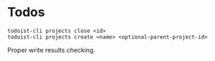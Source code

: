 # Todos

```
todoist-cli projects close <id>
todoist-cli projects create <name> <optional-parent-project-id>
```

Proper write results checking.
